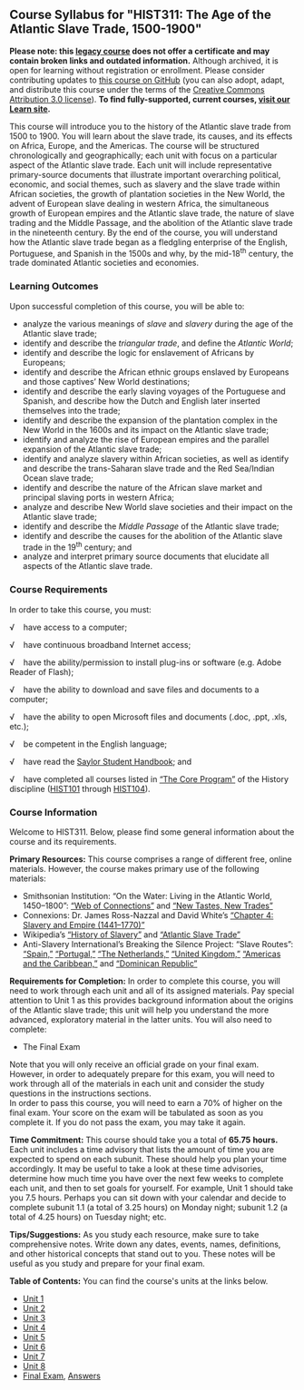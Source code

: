Course Syllabus for "HIST311: The Age of the Atlantic Slave Trade, 1500-1900"
-----------------------------------------------------------------------------

**Please note: this [legacy course](https://sayloracademy.zendesk.com/hc/en-us/articles/206089967) does not offer a certificate and may contain 
broken links and outdated information.** Although archived, it is open 
for learning without registration or enrollment. Please consider contributing 
updates to [this course on GitHub](https://github.com/saylordotorg/course_hist311) 
(you can also adopt, adapt, and distribute this course under the terms of 
the [Creative Commons Attribution 3.0 license](http://creativecommons.org/licenses/by/3.0/)). **To find fully-supported, current courses, [visit our 
Learn site](https://learn.saylor.org).**

This course will introduce you to the history of the Atlantic slave
trade from 1500 to 1900. You will learn about the slave trade, its
causes, and its effects on Africa, Europe, and the Americas. The course
will be structured chronologically and geographically; each unit with
focus on a particular aspect of the Atlantic slave trade. Each unit will
include representative primary-source documents that illustrate
important overarching political, economic, and social themes, such as
slavery and the slave trade within African societies, the growth of
plantation societies in the New World, the advent of European slave
dealing in western Africa, the simultaneous growth of European empires
and the Atlantic slave trade, the nature of slave trading and the Middle
Passage, and the abolition of the Atlantic slave trade in the nineteenth
century. By the end of the course, you will understand how the Atlantic
slave trade began as a fledgling enterprise of the English, Portuguese,
and Spanish in the 1500s and why, by the mid-18<sup>th</sup> century,
the trade dominated Atlantic societies and economies.

### Learning Outcomes

Upon successful completion of this course, you will be able to:

-   analyze the various meanings of *slave* and *slavery* during the age
    of the Atlantic slave trade; 
-   identify and describe the *triangular trade*, and define the
    *Atlantic World*;
-   identify and describe the logic for enslavement of Africans by
    Europeans;
-   identify and describe the African ethnic groups enslaved by
    Europeans and those captives’ New World destinations;
-   identify and describe the early slaving voyages of the Portuguese
    and Spanish, and describe how the Dutch and English later inserted
    themselves into the trade;
-   identify and describe the expansion of the plantation complex in the
    New World in the 1600s and its impact on the Atlantic slave trade;
-   identify and analyze the rise of European empires and the parallel
    expansion of the Atlantic slave trade;
-   identify and analyze slavery within African societies, as well as
    identify and describe the trans-Saharan slave trade and the Red
    Sea/Indian Ocean slave trade;
-   identify and describe the nature of the African slave market and
    principal slaving ports in western Africa;
-   analyze and describe New World slave societies and their impact on
    the Atlantic slave trade;
-   identify and describe the *Middle Passage* of the Atlantic slave
    trade;
-   identify and describe the causes for the abolition of the Atlantic
    slave trade in the 19<sup>th</sup> century; and
-   analyze and interpret primary source documents that elucidate all
    aspects of the Atlantic slave trade.

### Course Requirements

In order to take this course, you must:  
  
 √    have access to a computer;  
  
 √    have continuous broadband Internet access;  
  
 √    have the ability/permission to install plug-ins or software (e.g.
Adobe Reader of Flash);  
  
 √    have the ability to download and save files and documents to a
computer;  
  
 √    have the ability to open Microsoft files and documents (.doc,
.ppt, .xls, etc.);  
  
 √    be competent in the English language;  
  
 √    have read the [Saylor Student
Handbook](http://www.saylor.org/site/wp-content/uploads/2012/05/Saylor-StudentHandbook.pdf);
and  
  
 √    have completed all courses listed in [“The Core
Program”](http://www.saylor.org/majors/history/) of the History
discipline ([HIST101](http://www.saylor.org/courses/hist101/) through
[HIST104](http://www.saylor.org/courses/hist104/)).

### Course Information

Welcome to HIST311. Below, please find some general information about
the course and its requirements.  
  
 **Primary Resources:** This course comprises a range of different free,
online materials. However, the course makes primary use of the following
materials:

-   Smithsonian Institution: “On the Water: Living in the Atlantic
    World, 1450–1800”: [“Web of
    Connections”](http://www.saylor.org/site/wp-content/uploads/2011/08/HIST311-1.2.2-Web-of-Connections.pdf)
    and [“New Tastes, New
    Trades”](http://www.saylor.org/site/wp-content/uploads/2011/08/HIST311-1.2.3-On-the-Water.pdf)
-   Connexions: Dr. James Ross-Nazzal and David White’s [“Chapter 4:
    Slavery and Empire
    (1441–1770)”](http://cnx.org/content/m43292/latest/)
-   Wikipedia’s [“History of
    Slavery”](http://en.wikipedia.org/wiki/History_of_slavery#Africa) and
    [“Atlantic Slave
    Trade”](http://en.wikipedia.org/wiki/Atlantic_slave_trade)
-   Anti-Slavery International’s Breaking the Silence Project: “Slave
    Routes”:
    [“Spain,”](http://www.saylor.org/site/wp-content/uploads/2011/04/Spain.pdf)
    [“Portugal,”](http://www.saylor.org/site/wp-content/uploads/2011/04/Portugal.pdf)
    [“The
    Netherlands,”](http://www.saylor.org/site/wp-content/uploads/2011/04/Netherlands.pdf)
    [“United
    Kingdom,”](http://www.saylor.org/site/wp-content/uploads/2011/04/United-Kingdom.pdf)
    [“Americas and the
    Caribbean,”](http://old.antislavery.org/breakingthesilence/slave_routes/slave_routes_Caribbean.shtml)
    and [“Dominican
    Republic”](http://old.antislavery.org/breakingthesilence/slave_routes/slave_routes_dominicanrepublic.shtml)

**Requirements for Completion:** In order to complete this course, you
will need to work through each unit and all of its assigned materials.
Pay special attention to Unit 1 as this provides background information
about the origins of the Atlantic slave trade; this unit will help you
understand the more advanced, exploratory material in the latter units.
You will also need to complete:  

-   The Final Exam

Note that you will only receive an official grade on your final exam.
However, in order to adequately prepare for this exam, you will need to
work through all of the materials in each unit and consider the study
questions in the instructions sections.  
 In order to pass this course, you will need to earn a 70% of higher on
the final exam. Your score on the exam will be tabulated as soon as you
complete it. If you do not pass the exam, you may take it again.  
  
 **Time Commitment:** This course should take you a total of **65.75**
**hours.** Each unit includes a time advisory that lists the amount of
time you are expected to spend on each subunit. These should help you
plan your time accordingly. It may be useful to take a look at these
time advisories, determine how much time you have over the next few
weeks to complete each unit, and then to set goals for yourself. For
example, Unit 1 should take you 7.5 hours. Perhaps you can sit down with
your calendar and decide to complete subunit 1.1 (a total of 3.25 hours)
on Monday night; subunit 1.2 (a total of 4.25 hours) on Tuesday night;
etc.  
  
 **Tips/Suggestions:** As you study each resource, make sure to take
comprehensive notes. Write down any dates, events, names, definitions,
and other historical concepts that stand out to you. These notes will be
useful as you study and prepare for your final exam.  

**Table of Contents:** You can find the course's units at the links below.

- [Unit 1](https://legacy.saylor.org/hist311/Unit01/)
- [Unit 2](https://legacy.saylor.org/hist311/Unit02/)
- [Unit 3](https://legacy.saylor.org/hist311/Unit03/)
- [Unit 4](https://legacy.saylor.org/hist311/Unit04/)
- [Unit 5](https://legacy.saylor.org/hist311/Unit05/)
- [Unit 6](https://legacy.saylor.org/hist311/Unit06/)
- [Unit 7](https://legacy.saylor.org/hist311/Unit07/)
- [Unit 8](https://legacy.saylor.org/hist311/Unit08/)
- [Final Exam](http://saylordotorg.github.io/LegacyExams/HIST/HIST311/HIST311-FinalExam.html), [Answers](http://saylordotorg.github.io/LegacyExams/HIST/HIST311/HIST311-FinalExam-Answers.html)
